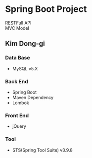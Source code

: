 # Spring Boot Project      
   RESTFull API    
   MVC Model


Kim Dong-gi
---
### **Data Base**     
+ MySQL v5.X   

### **Back End**     
+ Spring Boot    
+ Maven Dependency    
+ Lombok    

### **Front End**     
+ jQuery

### **Tool**  
+ STS(Spring Tool Suite) v3.9.8

